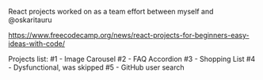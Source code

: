 React projects worked on as a team effort between myself and @oskaritauru

https://www.freecodecamp.org/news/react-projects-for-beginners-easy-ideas-with-code/

Projects list:
#1 - Image Carousel
#2 - FAQ Accordion
#3 - Shopping List
#4 - Dysfunctional, was skipped
#5 - GitHub user search
